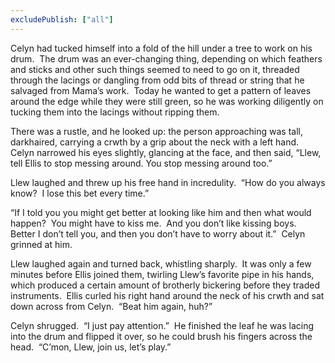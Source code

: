```yaml
---
excludePublish: ["all"]
---
```

Celyn had tucked himself into a fold of the hill under a tree to work on his drum.  The drum was an ever-changing thing, depending on which feathers and sticks and other such things seemed to need to go on it, threaded through the lacings or dangling from odd bits of thread or string that he salvaged from Mama’s work.  Today he wanted to get a pattern of leaves around the edge while they were still green, so he was working diligently on tucking them into the lacings without ripping them.  

There was a rustle, and he looked up: the person approaching was tall, darkhaired, carrying a crwth by a grip about the neck with a left hand.  Celyn narrowed his eyes slightly, glancing at the face, and then said, “Llew, tell Ellis to stop messing around. You stop messing around too.”  

Llew laughed and threw up his free hand in incredulity.  “How do you always know?  I lose this bet every time.”  

“If I told you you might get better at looking like him and then what would happen?  You might have to kiss me.  And you don’t like kissing boys.  Better I don’t tell you, and then you don’t have to worry about it.”  Celyn grinned at him.  

Llew laughed again and turned back, whistling sharply.  It was only a few minutes before Ellis joined them, twirling Llew’s favorite pipe in his hands, which produced a certain amount of brotherly bickering before they traded instruments.  Ellis curled his right hand around the neck of his crwth and sat down across from Celyn.  “Beat him again, huh?”  

Celyn shrugged.  “I just pay attention.”  He finished the leaf he was lacing into the drum and flipped it over, so he could brush his fingers across the head.  “C’mon, Llew, join us, let’s play.”  